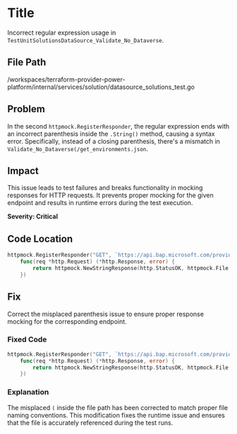 # Title
Incorrect regular expression usage in `TestUnitSolutionsDataSource_Validate_No_Dataverse`.

## File Path
/workspaces/terraform-provider-power-platform/internal/services/solution/datasource_solutions_test.go

## Problem
In the second `httpmock.RegisterResponder`, the regular expression ends with an incorrect parenthesis inside the `.String()` method, causing a syntax error. Specifically, instead of a closing parenthesis, there's a mismatch in `Validate_No_Dataverse(/get_environments.json`.

## Impact
This issue leads to test failures and breaks functionality in mocking responses for HTTP requests. It prevents proper mocking for the given endpoint and results in runtime errors during the test execution.

**Severity: Critical**

## Code Location
```go
httpmock.RegisterResponder("GET", `https://api.bap.microsoft.com/providers/Microsoft.BusinessAppPlatform/scopes/admin/environments?api-version=2023-06-01`,
	func(req *http.Request) (*http.Response, error) {
		return httpmock.NewStringResponse(http.StatusOK, httpmock.File("tests/datasource/Validate_No_Dataverse(/get_environments.json").String()), nil
	})
```

## Fix
Correct the misplaced parenthesis issue to ensure proper response mocking for the corresponding endpoint.

### Fixed Code
```go
httpmock.RegisterResponder("GET", `https://api.bap.microsoft.com/providers/Microsoft.BusinessAppPlatform/scopes/admin/environments?api-version=2023-06-01`,
	func(req *http.Request) (*http.Response, error) {
		return httpmock.NewStringResponse(http.StatusOK, httpmock.File("tests/datasource/Validate_No_Dataverse/get_environments.json").String()), nil
	})
```

### Explanation
The misplaced `(` inside the file path has been corrected to match proper file naming conventions. This modification fixes the runtime issue and ensures that the file is accurately referenced during the test runs.
